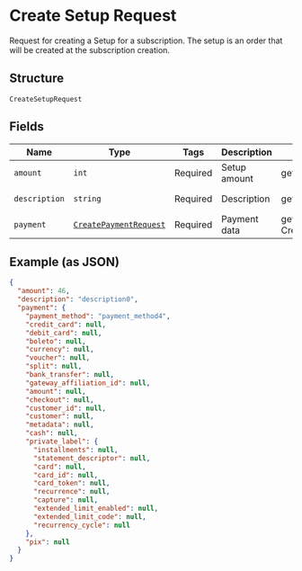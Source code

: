 
# Create Setup Request

Request for creating a Setup for a subscription. The setup is an order that will be created at the subscription creation.

## Structure

`CreateSetupRequest`

## Fields

| Name | Type | Tags | Description | Getter | Setter |
|  --- | --- | --- | --- | --- | --- |
| `amount` | `int` | Required | Setup amount | getAmount(): int | setAmount(int amount): void |
| `description` | `string` | Required | Description | getDescription(): string | setDescription(string description): void |
| `payment` | [`CreatePaymentRequest`](../../doc/models/create-payment-request.md) | Required | Payment data | getPayment(): CreatePaymentRequest | setPayment(CreatePaymentRequest payment): void |

## Example (as JSON)

```json
{
  "amount": 46,
  "description": "description0",
  "payment": {
    "payment_method": "payment_method4",
    "credit_card": null,
    "debit_card": null,
    "boleto": null,
    "currency": null,
    "voucher": null,
    "split": null,
    "bank_transfer": null,
    "gateway_affiliation_id": null,
    "amount": null,
    "checkout": null,
    "customer_id": null,
    "customer": null,
    "metadata": null,
    "cash": null,
    "private_label": {
      "installments": null,
      "statement_descriptor": null,
      "card": null,
      "card_id": null,
      "card_token": null,
      "recurrence": null,
      "capture": null,
      "extended_limit_enabled": null,
      "extended_limit_code": null,
      "recurrency_cycle": null
    },
    "pix": null
  }
}
```

